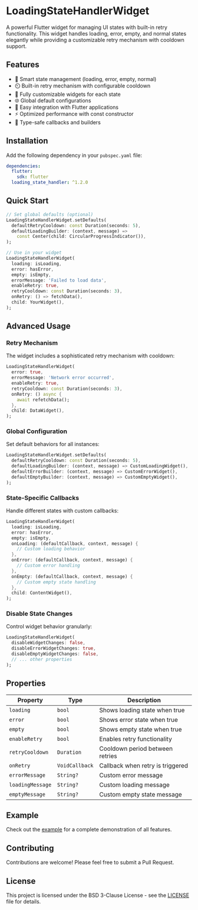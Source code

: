 # LoadingStateHandlerWidget

A powerful Flutter widget for managing UI states with built-in retry functionality. This widget handles loading, error, empty, and normal states elegantly while providing a customizable retry mechanism with cooldown support.

## Features

- 🔄 Smart state management (loading, error, empty, normal)
- ⏲️ Built-in retry mechanism with configurable cooldown
- 🎨 Fully customizable widgets for each state
- 🌐 Global default configurations
- 📱 Easy integration with Flutter applications
- ⚡ Optimized performance with const constructor
- 🎯 Type-safe callbacks and builders

## Installation

Add the following dependency in your `pubspec.yaml` file:

```yaml
dependencies:
  flutter:
    sdk: flutter
  loading_state_handler: ^1.2.0
```

## Quick Start

```dart
// Set global defaults (optional)
LoadingStateHandlerWidget.setDefaults(
  defaultRetryCooldown: const Duration(seconds: 5),
  defaultLoadingBuilder: (context, message) => 
    const Center(child: CircularProgressIndicator()),
);

// Use in your widget
LoadingStateHandlerWidget(
  loading: isLoading,
  error: hasError,
  empty: isEmpty,
  errorMessage: 'Failed to load data',
  enableRetry: true,
  retryCooldown: const Duration(seconds: 3),
  onRetry: () => fetchData(),
  child: YourWidget(),
);
```

## Advanced Usage

### Retry Mechanism

The widget includes a sophisticated retry mechanism with cooldown:

```dart
LoadingStateHandlerWidget(
  error: true,
  errorMessage: 'Network error occurred',
  enableRetry: true,
  retryCooldown: const Duration(seconds: 3),
  onRetry: () async {
    await refetchData();
  },
  child: DataWidget(),
);
```

### Global Configuration

Set default behaviors for all instances:

```dart
LoadingStateHandlerWidget.setDefaults(
  defaultRetryCooldown: const Duration(seconds: 5),
  defaultLoadingBuilder: (context, message) => CustomLoadingWidget(),
  defaultErrorBuilder: (context, message) => CustomErrorWidget(),
  defaultEmptyBuilder: (context, message) => CustomEmptyWidget(),
);
```

### State-Specific Callbacks

Handle different states with custom callbacks:

```dart
LoadingStateHandlerWidget(
  loading: isLoading,
  error: hasError,
  empty: isEmpty,
  onLoading: (defaultCallback, context, message) {
    // Custom loading behavior
  },
  onError: (defaultCallback, context, message) {
    // Custom error handling
  },
  onEmpty: (defaultCallback, context, message) {
    // Custom empty state handling
  },
  child: ContentWidget(),
);
```

### Disable State Changes

Control widget behavior granularly:

```dart
LoadingStateHandlerWidget(
  disableWidgetChanges: false,
  disableErrorWidgetChanges: true,
  disableEmptyWidgetChanges: false,
  // ... other properties
);
```

## Properties

| Property | Type | Description |
|----------|------|-------------|
| `loading` | `bool` | Shows loading state when true |
| `error` | `bool` | Shows error state when true |
| `empty` | `bool` | Shows empty state when true |
| `enableRetry` | `bool` | Enables retry functionality |
| `retryCooldown` | `Duration` | Cooldown period between retries |
| `onRetry` | `VoidCallback` | Callback when retry is triggered |
| `errorMessage` | `String?` | Custom error message |
| `loadingMessage` | `String?` | Custom loading message |
| `emptyMessage` | `String?` | Custom empty state message |

## Example

Check out the [example](example/lib/retry_example.dart) for a complete demonstration of all features.

## Contributing

Contributions are welcome! Please feel free to submit a Pull Request.

## License

This project is licensed under the BSD 3-Clause License - see the [LICENSE](LICENSE) file for details.